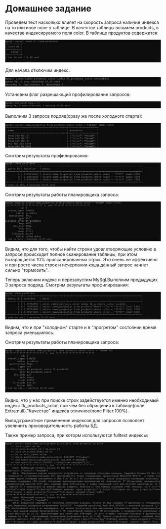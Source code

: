 # Домашнее задание

Проведем тест насколько влияет на скорость запроса наличие индекса на то или иное поле в таблице.
В качестве таблицы возьмем products, в качестве индексируемого поля color.
В таблице продуктов содержится:  

![Image of PS](https://github.com/nesteg/otus_db/blob/master/Indexs_mysql/images/count_query_products.png)

Для начала отключим индекс:

![Image of PS](https://github.com/nesteg/otus_db/blob/master/Indexs_mysql/images/alter_color_invisible.png)

Установим флаг разрешающий профилирование запросов:

![Image of PS](https://github.com/nesteg/otus_db/blob/master/Indexs_mysql/images/set_profiling.png)

Выполним 3 запроса подряд(сразу же после холодного старта):

![Image of PS](https://github.com/nesteg/otus_db/blob/master/Indexs_mysql/images/query.png)

Смотрим результаты профилирования:

![Image of PS](https://github.com/nesteg/otus_db/blob/master/Indexs_mysql/images/query_without_index.png)

Смотрим результаты работы планировщика запроса:

![Image of PS](https://github.com/nesteg/otus_db/blob/master/Indexs_mysql/images/expline_withot_index.png)

Видим, что для того, чтобы найти строки удовлетворяющие условию в запросе происходит полное сканирование
таблицы, при этом возвращается 10% просканированных строк. Это очень не эффективно и при росте числа строк
и исчерпании кэша данный запрос начнет сильно "тормозить".

Теперь включим индекс и перезапустим MySql.Выполним предыдущих 3 запроса подряд.
Смотрим результаты профилирования:

![Image of PS](https://github.com/nesteg/otus_db/blob/master/Indexs_mysql/images/query_with_index.png)

Видим, что и при "холодном" старте и в "прогретом" состоянии время запроса уменьшилось.

Смотрим результаты работы планировщика запроса:

![Image of PS](https://github.com/nesteg/otus_db/blob/master/Indexs_mysql/images/expline_with_index.png)

Видно, что у нас при поиске строк задействуется именно необходимый индекс fk_products_color, при чем 
без обращения к таблице(поле Extra:null)."Качество" индекса отличное(поле Filter:100%).

Вывод:грамотное применение индексов для запросов позволяет увеличить производительность работы БД.



Также пример запроса, при которм  используются fulltext индексы:

![Image of PS](https://github.com/nesteg/otus_db/blob/master/Indexs_mysql/images/full_text_query.png)


















